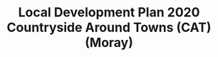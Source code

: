 ---
schema: default
title: Local Development Plan 2020 Countryside Around Towns (CAT) (Moray)
organization: Moray Council
notes: >-
    Local Development Plan 2020 Countryside Around Towns (CAT) (Moray)
resources:
  - name: Local Development Plan 2020 Countryside Around Towns (CAT) (Moray) FEATURE LAYER
  - url: >-
      
  - format: FEATURE LAYER
license: 
category:

  - Planning
  - INSPIRE
maintainer: Moray Council
maintainer_email: someone@example.com
---